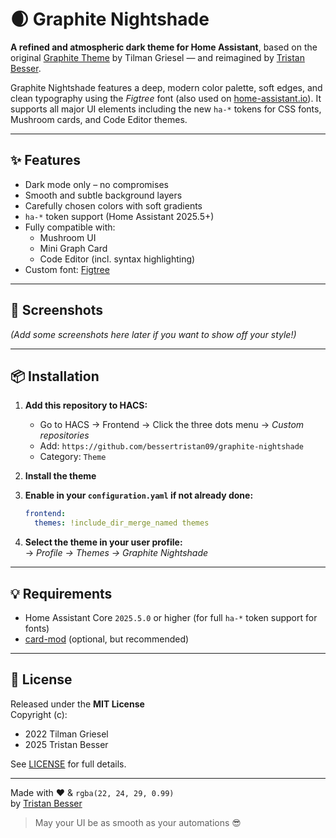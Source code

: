 # 🌒 Graphite Nightshade

**A refined and atmospheric dark theme for Home Assistant**, based on the original [Graphite Theme](https://github.com/TilmanGriesel/graphite) by Tilman Griesel — and reimagined by [Tristan Besser](https://github.com/bessertristan09).

Graphite Nightshade features a deep, modern color palette, soft edges, and clean typography using the *Figtree* font (also used on [home-assistant.io](https://www.home-assistant.io)). It supports all major UI elements including the new `ha-*` tokens for CSS fonts, Mushroom cards, and Code Editor themes.

---

## ✨ Features

- Dark mode only – no compromises
- Smooth and subtle background layers
- Carefully chosen colors with soft gradients
- `ha-*` token support (Home Assistant 2025.5+)
- Fully compatible with:
  - Mushroom UI
  - Mini Graph Card
  - Code Editor (incl. syntax highlighting)
- Custom font: [Figtree](https://fonts.google.com/specimen/Figtree)

---

## 📸 Screenshots

*(Add some screenshots here later if you want to show off your style!)*

---

## 📦 Installation

1. **Add this repository to HACS:**
   - Go to HACS → Frontend → Click the three dots menu → *Custom repositories*
   - Add: `https://github.com/bessertristan09/graphite-nightshade`
   - Category: `Theme`

2. **Install the theme**

3. **Enable in your `configuration.yaml` if not already done:**

   ```yaml
   frontend:
     themes: !include_dir_merge_named themes
   ```

4. **Select the theme in your user profile:**  
   → *Profile → Themes → Graphite Nightshade*

---

## 💡 Requirements

- Home Assistant Core `2025.5.0` or higher (for full `ha-*` token support for fonts)
- [card-mod](https://github.com/thomasloven/lovelace-card-mod) (optional, but recommended)

---

## 📜 License

Released under the **MIT License**  
Copyright (c):

- 2022 Tilman Griesel  
- 2025 Tristan Besser

See [LICENSE](LICENSE) for full details.

---

Made with ❤️ & `rgba(22, 24, 29, 0.99)`  
by [Tristan Besser](https://github.com/bessertristan09)

> May your UI be as smooth as your automations 😎
